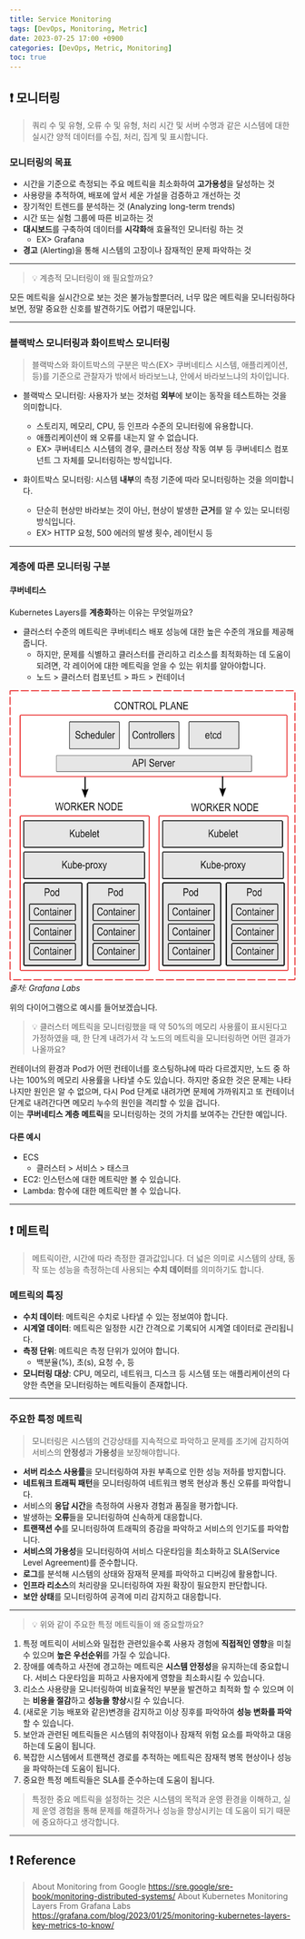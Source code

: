 ```yaml
---
title: Service Monitoring
tags: [DevOps, Monitoring, Metric]
date: 2023-07-25 17:00 +0900
categories: [DevOps, Metric, Monitoring]
toc: true
---
```


## ❗️ 모니터링
> 쿼리 수 및 유형, 오류 수 및 유형, 처리 시간 및 서버 수명과 같은 시스템에 대한 실시간 양적 데이터를 수집, 처리, 집계 및 표시합니다.

### 모니터링의 목표
- 시간을 기준으로 측정되는 주요 메트릭을 최소화하여 **고가용성**을 달성하는 것
- 사용량을 추적하여, 배포에 앞서 세운 가설을 검증하고 개선하는 것
- 장기적인 트렌드를 분석하는 것 (Analyzing long-term trends)
- 시간 또는 실험 그룹에 따른 비교하는 것
- **대시보드**를 구축하여 데이터를 **시각화**해 효율적인 모니터링 하는 것
  - EX> Grafana
- **경고** (Alerting)을 통해 시스템의 고장이나 잠재적인 문제 파악하는 것

---

> 💡 계층적 모니터링이 왜 필요할까요?

모든 메트릭을 실시간으로 보는 것은 불가능할뿐더러, 너무 많은 메트릭을 모니터링하다 보면, 정말 중요한 신호를 발견하기도 어렵기 때문입니다.

---

### 블랙박스 모니터링과 화이트박스 모니터링
> 블랙박스와 화이트박스의 구분은 박스(EX> 쿠버네티스 시스템, 애플리케이션, 등)를 기준으로 관찰자가 밖에서 바라보느냐, 안에서 바라보느냐의 차이입니다.

- 블랙박스 모니터링: 사용자가 보는 것처럼 **외부**에 보이는 동작을 테스트하는 것을 의미합니다.
  - 스토리지, 메모리, CPU, 등 인프라 수준의 모니터링에 유용합니다.
  - 애플리케이션이 왜 오류를 내는지 알 수 없습니다.
  - EX> 쿠버네티스 시스템의 경우, 클러스터 정상 작동 여부 등 쿠버네티스 컴포넌트 그 자체를 모니터링하는 방식입니다.

- 화이트박스 모니터링: 시스템 **내부**의 측정 기준에 따라 모니터링하는 것을 의미합니다. 
  - 단순히 현상만 바라보는 것이 아닌, 현상이 발생한 **근거**를 알 수 있는 모니터링 방식입니다.
  - EX> HTTP 요청, 500 에러의 발생 횟수, 레이턴시 등

---

### 계층에 따른 모니터링 구분

#### 쿠버네티스

Kubernetes Layers를 **계층화**하는 이유는 무엇일까요?

- 클러스터 수준의 메트릭은 쿠버네티스 배포 성능에 대한 높은 수준의 개요를 제공해줍니다.
  - 하지만, 문제를 식별하고 클러스터를 관리하고 리소스를 최적화하는 데 도움이 되려면, 각 레이어에 대한 메트릭을 얻을 수 있는 위치를 알아야합니다.
  - 노드 > 클러스터 컴포넌트 > 파드 > 컨테이너

![Kubernetes Monitoring Layers](https://github.com/MinkyungJ/MinkyungJ.github.io/blob/main/_posts/Kubernetes_Layers.png?raw=true)*출처: Grafana Labs*

위의 다이어그램으로 예시를 들어보겠습니다. <br>
> 💡 클러스터 메트릭을 모니터링했을 때 약 50%의 메모리 사용률이 표시된다고 가정하였을 때, 한 단계 내려가서 각 노드의 메트릭을 모니터링하면 어떤 결과가 나올까요? <br>

컨테이너의 환경과 Pod가 어떤 컨테이너를 호스팅하냐에 따라 다르겠지만, 노드 중 하나는 100%의 메모리 사용률을 나타낼 수도 있습니다.
하지만 중요한 것은 문제는 나타나지만 원인은 알 수 없으며, 다시 Pod 단계로 내려가면 문제에 가까워지고 또 컨테이너 단계로 내려간다면 메모리 누수의 원인을 격리할 수 있을 겁니다. <br>
이는 **쿠버네티스 계층 메트릭**을 모니터링하는 것의 가치를 보여주는 간단한 예입니다.

#### 다른 예시
- ECS
  - 클러스터 > 서비스 > 태스크
- EC2: 인스턴스에 대한 메트릭만 볼 수 있습니다.
- Lambda: 함수에 대한 메트릭만 볼 수 있습니다.

---

## ❗️ 메트릭
> 메트릭이란, 시간에 따라 측정한 결과값입니다. 더 넓은 의미로 시스템의 상태, 동작 또는 성능을 측정하는데 사용되는 **수치 데이터**를 의미하기도 합니다.

### 메트릭의 특징
- **수치 데이터**: 메트릭은 수치로 나타낼 수 있는 정보여야 합니다.
- **시계열 데이터**: 메트릭은 일정한 시간 간격으로 기록되어 시계열 데이터로 관리됩니다.
- **측정 단위**: 메트릭은 측정 단위가 있어야 합니다.
  - 백분율(%), 초(s), 요청 수, 등
- **모니터링 대상**: CPU, 메모리, 네트워크, 디스크 등 시스템 또는 애플리케이션의 다양한 측면을 모니터링하는 메트릭들이 존재합니다.

---

### 주요한 특정 메트릭

> 모니터링은 시스템의 건강상태를 지속적으로 파악하고 문제를 조기에 감지하여 서비스의 **안정성**과 **가용성**을 보장해야합니다.

- **서버 리소스 사용률**을 모니터링하여 자원 부족으로 인한 성능 저하를 방지합니다.
- **네트워크 트래픽 패턴**을 모니터링하여 네트워크 병목 현상과 통신 오류를 파악합니다.
- 서비스의 **응답 시간**을 측정하여 사용자 경험과 품질을 평가합니다.
- 발생하는 **오류**들을 모니터링하여 신속하게 대응합니다.
- **트랜잭션 수**를 모니터링하여 트래픽의 증감을 파악하고 서비스의 인기도를 파악합니다.
- **서비스의 가용성**을 모니터링하여 서비스 다운타임을 최소화하고 SLA(Service Level Agreement)를 준수합니다.
- **로그**를 분석해 시스템의 상태와 잠재적 문제를 파악하고 디버깅에 활용합니다.
- **인프라 리소스**의 처리량을 모니터링하여 자원 확장이 필요한지 판단합니다.
- **보안 상태**를 모니터링하여 공격에 미리 감지하고 대응합니다.

---

> 💡 위와 같이 주요한 특정 메트릭들이 왜 중요할까요?

1. 특정 메트릭이 서비스와 밀접한 관련있을수록 사용자 경험에 **직접적인 영향**을 미칠 수 있으며 **높은 우선순위**를 가질 수 있습니다.
2. 장애를 예측하고 사전에 경고하는 메트릭은 **시스템 안정성**을 유지하는데 중요합니다. 서비스 다운타임을 피하고 사용자에게 영향을 최소화시킬 수 있습니다.
3. 리소스 사용량을 모니터링하여 비효율적인 부분을 발견하고 최적화 할 수 있으며 이는 **비용을 절감**하고 **성능을 향상**시킬 수 있습니다.
4. (새로운 기능 배포와 같은)변경을 감지하고 이상 징후를 파악하여 **성능 변화를 파악**할 수 있습니다.
5. 보안과 관련된 메트릭들은 시스템의 취약점이나 잠재적 위험 요소를 파악하고 대응하는데 도움이 됩니다.
6. 복잡한 시스템에서 트랜잭션 경로를 추적하는 메트릭은 잠재적 병목 현상이나 성능을 파악하는데 도움이 됩니다.
7. 중요한 특정 메트릭들은 SLA를 준수하는데 도움이 됩니다.

> 특정한 중요 메트릭을 설정하는 것은 시스템의 목적과 운영 환경을 이해하고, 실제 운영 경험을 통해 문제를 해결하거나 성능을 향상시키는 데 도움이 되기 때문에 중요하다고 생각합니다.

---

## ❗️ Reference
> About Monitoring from Google 
<https://sre.google/sre-book/monitoring-distributed-systems/>
> About Kubernetes Monitoring Layers From Grafana Labs
<https://grafana.com/blog/2023/01/25/monitoring-kubernetes-layers-key-metrics-to-know/>